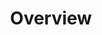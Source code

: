 ---
section: true
title: Overview
description: Documentation overview of how to run a ServerlessDays
footer: MIT Licensed | Copyright © 2018-present ServerlessDays
---
